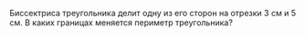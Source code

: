Биссектриса треугольника делит одну из его сторон на  отрезки 3 см и 5 см. В каких  границах меняется периметр треугольника?
